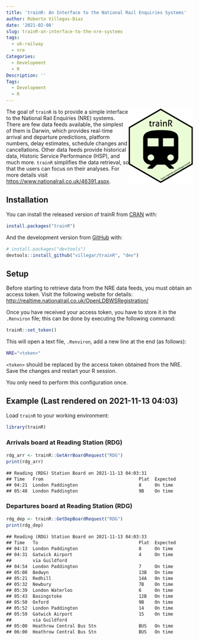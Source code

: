 ```yaml
---
title: 'trainR: An Interface to the National Rail Enquiries Systems'
author: Roberto Villegas-Diaz
date: '2021-02-08'
slug: trainR-an-interface-to-the-nre-systems
tags:
  - uk-railway
  - nre
Categories:
  - Development
  - R
Description: ''
Tags:
  - Development
  - R
---
```


<img src="https://raw.githubusercontent.com/villegar/trainR/main/inst/images/logo.png" alt="logo" align="right" height=200px/>

The goal of `trainR` is to provide a simple interface to the 
National Rail Enquiries (NRE) systems. There are few data feeds 
available, the simplest of them is Darwin, which provides real-time 
arrival and departure predictions, platform numbers, delay estimates, 
schedule changes and cancellations. Other data feeds provide historical 
data, Historic Service Performance (HSP), and much more. `trainR` 
simplifies the data retrieval, so that the users can focus on their 
analyses. For more details visit 
https://www.nationalrail.co.uk/46391.aspx.

## Installation

You can install the released version of trainR from [CRAN](https://CRAN.R-project.org) with:

``` r
install.packages("trainR")
```

And the development version from [GitHub](https://github.com/) with:

``` r
# install.packages("devtools")
devtools::install_github("villegar/trainR", "dev")
```

## Setup
Before starting to retrieve data from the NRE data feeds, you must obtain an access token. 
Visit the following website for details: http://realtime.nationalrail.co.uk/OpenLDBWSRegistration/

Once you have received your access token, you have to store it in the `.Renviron` file; this can be 
done by executing the following command:


```r
trainR::set_token()
```

This will open a text file, `.Renviron`, add a new line at the end (as follows):

```bash
NRE="<token>"
```

`<token>` should be replaced by the access token obtained from the NRE. Save the changes and restart 
your R session.

You only need to perform this configuration once.

## Example (Last rendered on 2021-11-13 04:03)

Load `trainR` to your working environment:

```r
library(trainR)
```

### Arrivals board at Reading Station (RDG)


```r
rdg_arr <- trainR::GetArrBoardRequest("RDG")
print(rdg_arr)
```

```
## Reading (RDG) Station Board on 2021-11-13 04:03:31
## Time   From                                    Plat  Expected
## 04:21  London Paddington                       8     On time
## 05:48  London Paddington                       9B    On time
```

### Departures board at Reading Station (RDG)


```r
rdg_dep <- trainR::GetDepBoardRequest("RDG")
print(rdg_dep)
```

```
## Reading (RDG) Station Board on 2021-11-13 04:03:33
## Time   To                                      Plat  Expected
## 04:13  London Paddington                       8     On time
## 04:31  Gatwick Airport                         4     On time
##        via Guildford                           
## 04:54  London Paddington                       7     On time
## 05:08  Bedwyn                                  13B   On time
## 05:21  Redhill                                 14A   On time
## 05:32  Newbury                                 7B    On time
## 05:39  London Waterloo                         6     On time
## 05:43  Basingstoke                             12B   On time
## 05:50  Oxford                                  9B    On time
## 05:52  London Paddington                       14    On time
## 05:59  Gatwick Airport                         15    On time
##        via Guildford                           
## 05:00  Heathrow Central Bus Stn                BUS   On time
## 06:00  Heathrow Central Bus Stn                BUS   On time
```
